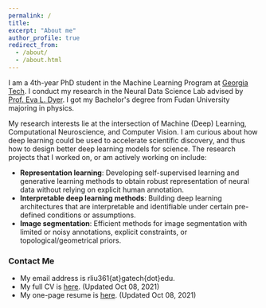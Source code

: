 ```yaml
---
permalink: /
title: 
excerpt: "About me"
author_profile: true
redirect_from: 
  - /about/
  - /about.html
---
```


I am a 4th-year PhD student in the Machine Learning Program at [Georgia Tech](https://ml.gatech.edu/). 
I conduct my research in the Neural Data Science Lab advised by [Prof. Eva L. Dyer](https://dyerlab.gatech.edu/).
I got my Bachelor's degree from Fudan University majoring in physics.

My research interests lie at the intersection of Machine (Deep) Learning, Computational Neuroscience, and Computer Vision. I am curious about how deep learning could be used to accelerate scientific discovery, and thus how to design better deep learning models for science.
The research projects that I worked on, or am actively working on include: 
* **Representation learning**: Developing self-supervised learning and generative learning methods to obtain robust representation of neural data without relying on explicit human annotation.
* **Interpretable deep learning methods**: Building deep learning architectures that are interpretable and identifiable under certain pre-defined conditions or assumptions.
* **Image segmentation**: Efficient methods for image segmentation with limited or noisy annotations, explicit constraints, or topological/geometrical priors.



### Contact Me

* My email address is rliu361{at}gatech{dot}edu.
* My full CV is [here](https://ranliu98.github.io/files/Ran_Liu_cv_full_length.pdf). (Updated Oct 08, 2021)
* My one-page resume is [here](https://ranliu98.github.io/files/Ran_Liu_one_page_resume.pdf). (Updated Oct 08, 2021)
